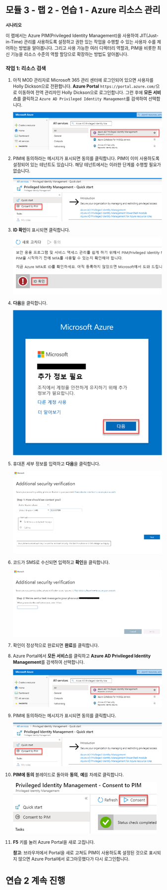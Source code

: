 ﻿# 모듈 3 - 랩 2 - 연습 1 - Azure 리소스 관리


**시나리오**

이 랩에서는 Azure PIM(Privileged Identity Management)을 사용하여 JIT(Just-in-Time) 관리를 사용하도록 설정하고 권한 있는 작업을 수행할 수 있는 사용자 수를 제어하는 방법을 알아봅니다. 그리고 사용 가능한 여러 디렉터리 역할과, PIM을 비롯한 최신 기능을 리소스 수준의 역할 할당으로 확장하는 방법도 알아봅니다. 


### 작업 1: 리소스 검색

1.  아직 MOD 관리자로 Microsoft 365 관리 센터에 로그인되어 있으면 사용자를 Holly Dickson으로 전환합니다. **Azure Portal** `https://portal.azure.com/`으로 이동하여 전역 관리자인 Holly Dickson으로 로그인합니다. 그런 후에 **모든 서비스**를 클릭하고 `Azure AD Privileged Identity Management`를 검색하여 선택합니다.

     ![스크린샷](../Media/a52510a3-b2a2-4b21-91a8-ee7f34b39a72.png)

1.  PIM에 동의하라는 메시지가 표시되면 동의를 클릭합니다. PIM이 이미 사용하도록 설정되어 있는 테넌트도 있습니다. 해당 테넌트에서는 이러한 단계를 수행할 필요가 없습니다.

     ![스크린샷](../Media/5943cd1d-f6e6-4ccc-921b-e1105af7bdf9.png)

1.  **ID 확인**이 표시되면 클릭합니다.

     ![스크린샷](../Media/bab59fee-f511-4acb-9b7f-fbade8180ce6.png)

1.  **다음**을 클릭합니다.

     ![스크린샷](../Media/ba0fec59-067d-4c37-ac48-9f7382eb1e22.png)

1.  휴대폰 세부 정보를 입력하고 **다음**을 클릭합니다.

     ![스크린샷](../Media/2b6079d5-3c88-4dff-b49b-5bc1193e003a.png)
 
1.  코드가 SMS로 수신되면 입력하고 **확인**을 클릭합니다.

     ![스크린샷](../Media/f28fb995-7078-43f3-8edb-8a952111af07.png)

1. 확인이 정상적으로 완료되면 **완료**를 클릭합니다.

1.  Azure Portal에서 **모든 서비스**를 클릭하고 **Azure AD Privileged Identity Management**를 검색하여 선택합니다.

     ![스크린샷](../Media/a52510a3-b2a2-4b21-91a8-ee7f34b39a72.png)

1.  PIM에 동의하라는 메시지가 표시되면 동의를 클릭합니다.

     ![스크린샷](../Media/5943cd1d-f6e6-4ccc-921b-e1105af7bdf9.png)

1.  **PIM에 동의** 블레이드로 돌아와 **동의**, **예**를 차례로 클릭합니다.

     ![스크린샷](../Media/35eb7586-5a30-41a6-9f1c-abb48f8ed548.png)

1.  **F5** 키를 눌러 Azure Portal을 새로 고칩니다.
   
    **참고**: 브라우저에서 Portal을 새로 고쳐도 PIM이 사용하도록 설정된 것으로 표시되지 않으면 Azure Portal에서 로그아웃했다가 다시 로그인합니다.

# 연습 2 계속 진행
